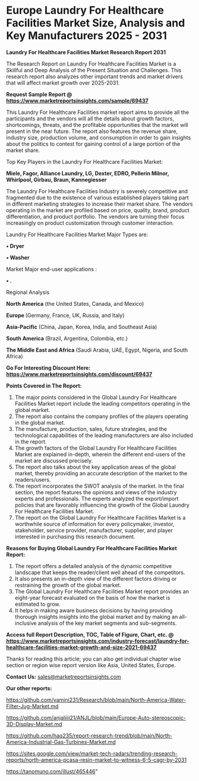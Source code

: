 # Europe Laundry For Healthcare Facilities Market Size, Analysis and Key Manufacturers 2025 - 2031

<strong>Laundry For Healthcare Facilities Market Research Report 2031</strong>

The Research Report on Laundry For Healthcare Facilities Market is a Skillful and Deep Analysis of the Present Situation and Challenges. This research report also analyzes other important trends and market drivers that will affect market growth over 2025-2031.

<strong>Request Sample Report @ <a href=https://www.marketreportsinsights.com/sample/69437>https://www.marketreportsinsights.com/sample/69437</a></strong>

This Laundry For Healthcare Facilities market report aims to provide all the participants and the vendors will all the details about growth factors, shortcomings, threats, and the profitable opportunities that the market will present in the near future. The report also features the revenue share, industry size, production volume, and consumption in order to gain insights about the politics to contest for gaining control of a large portion of the market share.

Top Key Players in the Laundry For Healthcare Facilities Market:

<strong>Miele, Fagor, Alliance Laundry, LG, Dexter, EDRO, Pellerin Milnor, Whirlpool, Girbau, Braun, Kannegiesser</strong>

The Laundry For Healthcare Facilities Industry is severely competitive and fragmented due to the existence of various established players taking part in different marketing strategies to increase their market share. The vendors operating in the market are profiled based on price, quality, brand, product differentiation, and product portfolio. The vendors are turning their focus increasingly on product customization through customer interaction.

Laundry For Healthcare Facilities Market Major Types are:

<strong>• Dryer

• Washer</strong>

Market Major end-user applications :

<strong>• .</strong>

Regional Analysis

</u><strong><b>North America</b></strong> (the United States, Canada, and Mexico)

<strong><b>Europe </b></strong>(Germany, France, UK, Russia, and Italy)

<strong><b>Asia-Pacific</b></strong> (China, Japan, Korea, India, and Southeast Asia)

<strong><b>South America</b></strong> (Brazil, Argentina, Colombia, etc.)

<strong><b>The Middle East and Africa</b></strong> (Saudi Arabia, UAE, Egypt, Nigeria, and South Africa)

<strong>Go For Interesting Discount Here: <a href=https://www.marketreportsinsights.com/discount/69437>https://www.marketreportsinsights.com/discount/69437</a></strong>

<strong>Points Covered in The Report:</strong>
<ol>
  <li>The major points considered in the Global Laundry For Healthcare Facilities Market report include the leading competitors operating in the global market.</li>
  <li>The report also contains the company profiles of the players operating in the global market.</li>
  <li>The manufacture, production, sales, future strategies, and the technological capabilities of the leading manufacturers are also included in the report.</li>
  <li>The growth factors of the Global Laundry For Healthcare Facilities Market are explained in-depth, wherein the different end-users of the market are discussed precisely.</li>
  <li>The report also talks about the key application areas of the global market, thereby providing an accurate description of the market to the readers/users.</li>
  <li>The report incorporates the SWOT analysis of the market. In the final section, the report features the opinions and views of the industry experts and professionals. The experts analyzed the export/import policies that are favorably influencing the growth of the Global Laundry For Healthcare Facilities Market.</li>
  <li>The report on the Global Laundry For Healthcare Facilities Market is a worthwhile source of information for every policymaker, investor, stakeholder, service provider, manufacturer, supplier, and player interested in purchasing this research document.</li>
</ol>
<strong>Reasons for Buying Global Laundry For Healthcare Facilities Market Report:</strong>

<ol>
  <li>The report offers a detailed analysis of the dynamic competitive landscape that keeps the reader/client well ahead of the competitors.</li>
  <li>It also presents an in-depth view of the different factors driving or restraining the growth of the global market.</li>
  <li>The Global Laundry For Healthcare Facilities Market report provides an eight-year forecast evaluated on the basis of how the market is estimated to grow.</li>
  <li>It helps in making aware business decisions by having providing thorough insights insights into the global market and by making an all-inclusive analysis of the key market segments and sub-segments.</li>
</ol>
<strong>Access full Report Description, TOC, Table of Figure, Chart, etc. @ <a href=https://www.marketreportsinsights.com/industry-forecast/laundry-for-healthcare-facilities-market-growth-and-size-2021-69437>https://www.marketreportsinsights.com/industry-forecast/laundry-for-healthcare-facilities-market-growth-and-size-2021-69437</a></strong>


Thanks for reading this article; you can also get individual chapter wise section or region wise report version like Asia, United States, Europe.

<strong>Contact Us:</strong>
sales@marketreportsinsights.com

<strong>Our other reports:</strong>

<a href=https://github.com/yamini231/Research/blob/main/North-America-Water-Filter-Jug-Market.md>https://github.com/yamini231/Research/blob/main/North-America-Water-Filter-Jug-Market.md</a>

<a href=https://github.com/anjaliiii21/ANJL/blob/main/Europe-Auto-stereoscopic-3D-Display-Market.md>https://github.com/anjaliiii21/ANJL/blob/main/Europe-Auto-stereoscopic-3D-Display-Market.md</a>

<a href=https://github.com/haq235/report-research-trend/blob/main/North-America-Industrial-Gas-Turbines-Market.md>https://github.com/haq235/report-research-trend/blob/main/North-America-Industrial-Gas-Turbines-Market.md</a>

<a href=https://sites.google.com/view/market-tech-radars/trending-research-reports/north-america-pcasa-resin-market-to-witness-6-5-cagr-by-2031>https://sites.google.com/view/market-tech-radars/trending-research-reports/north-america-pcasa-resin-market-to-witness-6-5-cagr-by-2031</a>

<a href=https://tanomuno.com/illust/465446>https://tanomuno.com/illust/465446</a>"
